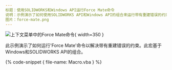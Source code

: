 ```yaml
---
标题：使用SOLIDWORKS和Windows API运行Force Mate命令
说明：示例演示了如何使用SOLIDWORKS API和Windows API的组合来运行带有重建错误的约束的'Force Mate'命令
图片：force-mate.png
---
```

![上下文菜单中的Force Mate命令](force-mate.png){ width=350 }

此示例演示了如何运行'Force Mate'命令以解决带有重建错误的约束。此宏基于Windows和SOLIDWORKS API的组合。

{% code-snippet { file-name: Macro.vba } %}